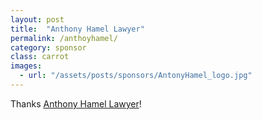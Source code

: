 ```yaml
---
layout: post
title:  "Anthony Hamel Lawyer"
permalink: /anthoyhamel/
category: sponsor
class: carrot
images: 
  - url: "/assets/posts/sponsors/AntonyHamel_logo.jpg"
---
```


Thanks [Anthony Hamel Lawyer](http://www.antonyhamellawyer.co.nz)!
